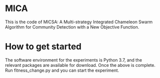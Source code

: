 # MICA
This is the code of MICSA: A Multi-strategy Integrated Chameleon Swarm Algorithm for Community Detection with a New Objective Function.

# How to get started
The software environment for the experiments is Python 3.7, and the relevant packages are available for download. Once the above is complete. Run fitness_change.py and you can start the experiment.

